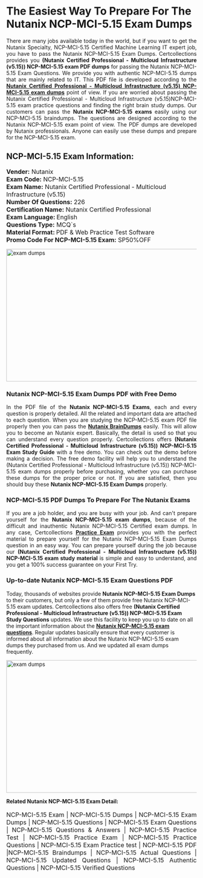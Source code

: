<h1>The Easiest Way To Prepare For The Nutanix NCP-MCI-5.15 Exam Dumps</h1> <p style="text-align:justify">There are many jobs available today in the world, but if you want to get the Nutanix Specialty, NCP-MCI-5.15 Certified Machine Learning IT expert job, you have to pass the Nutanix NCP-MCI-5.15 Exam Dumps. Certcollections provides you <strong>(Nutanix Certified Professional - Multicloud Infrastructure (v5.15)) NCP-MCI-5.15 exam PDF dumps</strong> for passing the Nutanix NCP-MCI-5.15 Exam Questions. We provide you with authentic NCP-MCI-5.15 dumps that are mainly related to IT. This PDF file is developed according to the <a href="https://www.certsofficial.com/nutanix/ncp-mci-5.15-questions"><strong>Nutanix Certified Professional - Multicloud Infrastructure (v5.15) NCP-MCI-5.15 exam dumps</strong></a> point of view. If you are worried about passing the Nutanix Certified Professional - Multicloud Infrastructure (v5.15)NCP-MCI-5.15 exam practice questions and finding the right brain study dumps. Our customers can pass the <strong>Nutanix NCP-MCI-5.15 exams </strong>easily using our NCP-MCI-5.15 braindumps. The questions are designed according to the Nutanix NCP-MCI-5.15 exam point of view. The PDF dumps are developed by Nutanix professionals. Anyone can easily use these dumps and prepare for the NCP-MCI-5.15 exam.</p> <h2><strong>NCP-MCI-5.15 Exam Information:</strong></h2> <p><span style="font-size:16px"><strong>Vender:</strong> Nutanix<br /> <strong>Exam Code:</strong> NCP-MCI-5.15<br /> <strong>Exam Name:</strong> Nutanix Certified Professional - Multicloud Infrastructure (v5.15)<br /> <strong>Number Of Questions:</strong> 226<br /> <strong>Certification Name:</strong> Nutanix Certified Professional<br /> <strong>Exam Language: </strong>English<br /> <strong>Questions Type:</strong> MCQ`s<br /> <strong>Material Format: </strong>PDF & Web Practice Test Software<br /> <strong>Promo Code For NCP-MCI-5.15 Exam:</strong> SP50%OFF</span></p> <p><a href="https://www.certsofficial.com/nutanix/ncp-mci-5.15-questions" rel="no-follow"><img alt="exam dumps" src="https://www.certcollections.com/uploads/content/certsofficial.jpg" style="height:350px; width:750px" /></a></p> <h3><strong>Nutanix NCP-MCI-5.15 Exam Dumps PDF with Free Demo</strong></h3> <p style="text-align:justify">In the PDF file of the <strong>Nutanix NCP-MCI-5.15 Exams</strong>, each and every question is properly detailed. All the related and important data are attached to each question. When you are studying the NCP-MCI-5.15 exam PDF file properly then you can pass the <a href="https://www.certsofficial.com/nutanix-dumps"><strong>Nutanix BrainDumps</strong></a> easily. This will allow you to become an Nutanix expert. Basically, the detail is used so that you can understand every question properly. Certcollections offers <strong>(Nutanix Certified Professional - Multicloud Infrastructure (v5.15)) NCP-MCI-5.15 Exam Study Guide</strong> with a free demo. You can check out the demo before making a decision. The free demo facility will help you to understand the (Nutanix Certified Professional - Multicloud Infrastructure (v5.15)) NCP-MCI-5.15 exam dumps properly before purchasing, whether you can purchase these dumps for the proper price or not. If you are satisfied, then you should buy these <strong>Nutanix NCP-MCI-5.15 Exam Dumps</strong> properly.</p> <h3><strong>NCP-MCI-5.15 PDF Dumps To Prepare For The Nutanix Exams</strong></h3> <p style="text-align:justify">If you are a job holder, and you are busy with your job. And can't prepare yourself for the <strong>Nutanix NCP-MCI-5.15 exam dumps</strong>, because of the difficult and inauthentic Nutanix NCP-MCI-5.15 Certified exam dumps. In any case, Certcollections <strong><a href="https://www.certsofficial.com/">Practice Exam</a></strong> provides you with the perfect material to prepare yourself for the Nutanix NCP-MCI-5.15 Exam Dumps question in an easy way. You can prepare yourself during the job because our <strong>(Nutanix Certified Professional - Multicloud Infrastructure (v5.15)) NCP-MCI-5.15 exam study material</strong> is simple and easy to understand, and you get a 100% success guarantee on your First Try.</p> <h3><strong>Up-to-date Nutanix NCP-MCI-5.15 Exam Questions PDF</strong></h3> <p>Today, thousands of websites provide <strong>Nutanix NCP-MCI-5.15 Exam Dumps</strong> to their customers, but only a few of them provide free Nutanix NCP-MCI-5.15 exam updates. Certcollections also offers free <strong>(Nutanix Certified Professional - Multicloud Infrastructure (v5.15)) NCP-MCI-5.15 Exam Study Questions</strong> updates. We use this facility to keep you up to date on all the important information about the <a href="https://www.certsofficial.com/nutanix/ncp-mci-5.15-questions"><strong>Nutanix NCP-MCI-5.15 exam questions</strong></a>. Regular updates basically ensure that every customer is informed about all information about the Nutanix NCP-MCI-5.15 exam dumps they purchased from us. And we updated all exam dumps frequently.</p> <p><a href="https://www.certsofficial.com/nutanix/ncp-mci-5.15-questions"><img alt="exam dumps " src="https://www.certcollections.com/uploads/content/certsofficial2.jpg" style="height:350px; width:750px" /></a></p> <p style="text-align:justify"><span style="font-size:14px"><strong>Related Nutanix NCP-MCI-5.15 Exam Detail:</strong></span><br /> <br /> <span style="font-size:16px">NCP-MCI-5.15 Exam | NCP-MCI-5.15 Dumps | NCP-MCI-5.15 Exam Dumps | NCP-MCI-5.15 Questions | NCP-MCI-5.15 Exam Questions | NCP-MCI-5.15 Questions & Answers | NCP-MCI-5.15 Practice Test | NCP-MCI-5.15 Practice Exam | NCP-MCI-5.15 Practice Questions | NCP-MCI-5.15 Exam Practice test | NCP-MCI-5.15 PDF |NCP-MCI-5.15 Braindumps | NCP-MCI-5.15 Actual Questions | NCP-MCI-5.15 Updated Questions | NCP-MCI-5.15 Authentic Questions | NCP-MCI-5.15 Verified Questions</span></p>

